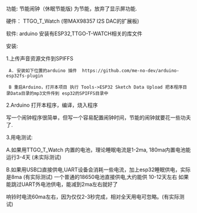
   功能:  节能闹钟（休眠节能版)         为节能，放弃了显示屏功能.
         
   硬件： TTGO_T_Watch (带MAX98357 I2S DAC的扩展板)  
   
   软件: arduino 安装有ESP32,TTGO-T-WATCH相关的库文件
   
   安装:
   
   1.上传声音资源文件到SPIFFS
   
     A. 安装如下位置的arduino 插件  https://github.com/me-no-dev/arduino-esp32fs-plugin
     
     B 重启Arduino，打开本项目 执行 Tools->ESP32 Sketch Data Upload 把本程序目录Data目录的mp3文件传到 esp32的SPIFFS目录中
     
   2.Arduino 打开本程序，编译，烧入程序
     
     
   写一个闹钟程序很简单，但写一个容易配置闹钟时间，节能的闹钟就要花一些功夫了.
   
   3.用电测试:
   
   A.如果用TTGO_T_Watch 内置的电池，理论睡眠电流是1-2ma, 180ma内置电池能运行3-4天 (未实际测试)
   
   B.如果用USB口直接供电,UART设备会消耗一些电流，加上esp32睡眠供电，实际是8ma (有实际测试)
     一个普通的18650电池直接供电,大约能供 10-12天左右
     如果能跳过UART外电池供电，能减到2ma左右就好了
   
   响铃时电流60ma左右，因为仅仅2-3秒完成，相对全天用电可忽略。(有实际测试)
   
